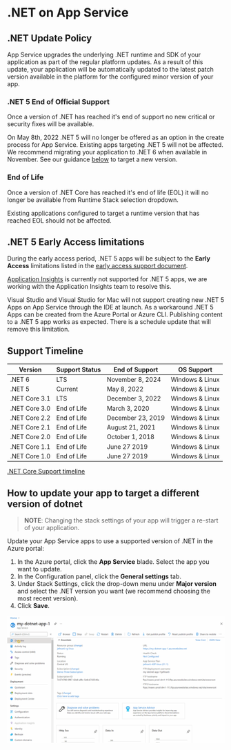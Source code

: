 # .NET on App Service

## .NET Update Policy

App Service upgrades the underlying .NET runtime and SDK of your application as part of the regular platform updates. As a result of this update, your application will be automatically updated to the latest patch version available in the platform for the configured minor version of your app.

### .NET 5 End of Official Support

Once a version of .NET has reached it's end of support no new critical or security fixes will be available.

On May 8th, 2022 .NET 5 will no longer be offered as an option in the create process for App Service. Existing apps targeting .NET 5 will not be affected.  We recommend migrating your application to .NET 6 when available in November.  See our guidance [below](#how-to-update-your-app-to-target-a-different-version-of-dotnet) to target a new version.

### End of Life

Once a version of .NET Core has reached it's end of life (EOL) it will no longer be available from Runtime Stack selection dropdown.

Existing applications configured to target a runtime version that has reached EOL should not be affected.

## .NET 5 Early Access limitations

During the early access period, .NET 5 apps will be subject to the **Early Access** limitations listed in the [early access support document](./early_access.md).

[Application Insights](https://azure.microsoft.com/services/monitor) is currently not supported for .NET 5 apps, we are working with the Application Insights team to resolve this.

Visual Studio and Visual Studio for Mac will not support creating new .NET 5 Apps on App Service through the IDE at launch. As a workaround .NET 5 Apps can be created from the Azure Portal or Azure CLI.
Publishing content to a .NET 5 app works as expected. There is a schedule update that will remove this limitation.

## Support Timeline

|    Version    | Support Status |   End of Support  |   OS Support    |
|---------------| -------------- | ----------------- |---------------- |
| .NET 6        | LTS            | November 8, 2024    | Windows & Linux |
| .NET 5        | Current        | May 8, 2022         | Windows & Linux |
| .NET Core 3.1 | LTS            | December 3, 2022  | Windows & Linux |
| .NET Core 3.0 | End of Life    | March 3, 2020     | Windows & Linux |
| .NET Core 2.2 | End of Life    | December 23, 2019 | Windows & Linux |
| .NET Core 2.1 | End of Life    | August 21, 2021   | Windows & Linux |
| .NET Core 2.0 | End of Life    | October 1, 2018   | Windows & Linux |
| .NET Core 1.1 | End of Life    | June 27 2019      | Windows & Linux |
| .NET Core 1.0 | End of Life    | June 27 2019      | Windows & Linux |

[.NET Core Support timeline](https://dotnet.microsoft.com/platform/support/policy/dotnet-core)


## How to update your app to target a different version of dotnet

>**NOTE**:
>Changing the stack settings of your app will trigger a re-start of your application.

Update your App Service apps to use a supported version of .NET in the Azure portal:
1. In the Azure portal, click the **App Service** blade. Select the app you want to update. 
2. In the Configuration panel, click the **General settings** tab.
3. Under Stack Settings, click the drop-down menu under **Major version** and select the .NET version you want (we recommend choosing the most recent version).
4. Click **Save**.

![Node Version](./media/dotnet.gif)
